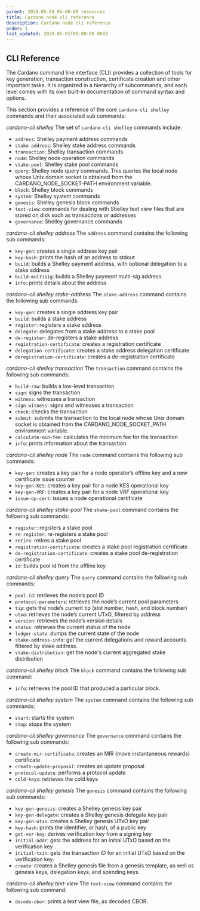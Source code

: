 ```yaml
---
parent: 2020-05-04_05-00-00_resources
title: Cardano node cli reference
description: Cardano node cli reference
order: 1
last_updated: 2020-05-01T08:00:00.000Z
---
```

## CLI Reference

The Cardano command line interface (CLI) provides a collection of tools for key generation, transaction construction, certificate creation and other important tasks. It is organized in a hierarchy of subcommands, and each level comes with its own built-in documentation of command syntax and options.

This section provides a reference of the core `cardano-cli shelley` commands and their associated sub commands:

*cardano-cli shelley*
The set of `cardano-cli shelley` commands include:
* `address`: Shelley payment address commands
* `stake-address`: Shelley stake address commands
* `transaction`: Shelley transaction commands
* `node`: Shelley node operation commands
* `stake-pool`: Shelley stake pool commands
* `query`: Shelley node query commands. This queries the local node whose Unix domain socket is obtained from the CARDANO_NODE_SOCKET-PATH environment variable. 
* `block`: Shelley block commands
* `system`: Shelley system commands
* `genesis`: Shelley genesis block commands
* `text-view`: commands for dealing with Shelley text view files that are stored on disk such as transactions or addresses
* `governance`: Shelley governance commands

*cardano-cli shelley address*
The `address` command contains the following sub commands:
* `key-gen`: creates a single address key pair
* `key-hash`: prints the hash of an address to stdout
* `build`: builds a Shelley payment address, with optional delegation to a stake address
* `build-multisig`: builds a Shelley payment multi-sig address.
* `info`: prints details about the address

*cardano-cli shelley stake-address*
The `stake-address` command contains the following sub commands:
* `key-gen`: creates a single address key pair
* `build`: builds a stake address
* `register`: registers a stake address 
* `delegate`: delegates from a stake address to a stake pool
* `de-register`: de-registers a stake address
* `registration-certificate`: creates a registration certificate
* `delegation-certificate`: creates a stake address delegation certificate
* `deregistration-certificate`: creates a de-registration certificate

*cardano-cli shelley transaction*
The `transaction` command contains the following sub commands:
* `build-raw`: builds a low-level transaction
* `sign`: signs the transaction
* `witness`: witnesses a transaction
* `sign-witness`: signs and witnesses a transaction
* `check`: checks the transaction
* `submit`: submits the transaction to the local node whose Unix domain socket is obtained from the CARDANO_NODE_SOCKET_PATH environment variable.
* `calculate-min-fee`: calculates the minimum fee for the transaction
* `info`: prints information about the transaction

*cardano-cli shelley node*
The `node` command contains the following sub commands:
* `key-gen`: creates a key pair for a node operator’s offline key and a new certificate issue counter
* `key-gen-KES`: creates a key pair for a node KES operational key
* `key-gen-VRF`: creates a key pair for a node VRF operational key
* `issue-op-cert`: issues a node operational certificate

*cardano-cli shelley stake-pool*
The `stake-pool` command contains the following sub commands:
* `register`: registers a stake pool
* `re-register`: re-registers a stake pool
* `retire`: retires a stake pool
* `registration-certificate`: creates a stake pool registration certificate
* `de-registration-certificate`: creates a stake pool de-registration certificate
* `id`:  builds pool id from the offline key

*cardano-cli shelley query*
The `query` command contains the following sub commands:
* `pool-id`: retrieves the node’s pool ID
* `protocol-parameters`: retrieves the node’s current pool parameters
* `tip`: gets the node’s current tip (slot number, hash, and block number)
* `utxo`: retrieves the node’s current UTxO, filtered by address
* `version`: retrieves the node’s version details
* `status`: retrieves the current status of the node
* `ledger-state`:  dumps the current state of the node
* `stake-address-info`: get the current delegations and reward accounts filtered by stake address.
* `stake-distribution`: get the node's current aggregated stake distribution

*cardano-cli shelley block*
The `block` command contains the following sub command:
* `info`: retrieves the pool ID that produced a particular block.

*cardano-cli shelley system*
The `system` command contains the following sub commands:
* `start`: starts the system
* `stop`: stops the system

*cardano-cli shelley governance*
The `governance` command contains the following sub commands:
* `create-mir-certificate`: creates an MIR (move instantaneous rewards) certificate
* `create-update-proposal`: creates an update proposal
* `protocol-update`: performs a protocol update
* `cold-keys`: retrieves the cold keys

*cardano-cli shelley genesis*
The `genesis` command contains the following sub commands:
* `key-gen-genesis`: creates a Shelley genesis key pair
* `key-gen-delegate`: creates a Shelley genesis delegate key pair
* `key-gen-utxo`: creates a Shelley genesis UTxO key pair
* `key-hash`: prints the identifier, or hash, of a public key
* `get-ver-key`: derives verification key from a signing key
* `initial-addr`: gets the address for an initial UTxO based on the verification key
* `initial-txin`: gets the transaction ID for an initial UTxO based on the verification key. 
* `create`: creates a Shelley genesis file from a genesis template, as well as genesis keys, delegation keys, and spending keys. 

*cardano-cli shelley text-view*
The `text-view` command contains the following sub command:
* `decode-cbor`: prints a text view file, as decoded CBOR. 
